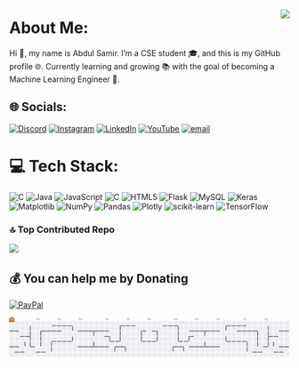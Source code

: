 

###

<img align="right" height="150" src="https://media1.tenor.com/m/zn8iyusePtgAAAAC/joy.gif" />

###
# About Me:
Hi 👋, my name is Abdul Samir. I’m a CSE student 🎓, and this is my GitHub profile 🌐. Currently learning and growing 📚 with the goal of becoming a Machine Learning Engineer 🤖.
## 🌐 Socials:
[![Discord](https://img.shields.io/badge/Discord-%237289DA.svg?logo=discord&logoColor=white)](https://discord.gg/https://discord.com/users/nyx_samir) [![Instagram](https://img.shields.io/badge/Instagram-%23E4405F.svg?logo=Instagram&logoColor=white)](https://instagram.com/https://www.instagram.com/e.v.i.l.k.i.l.l.e.r/) [![LinkedIn](https://img.shields.io/badge/LinkedIn-%230077B5.svg?logo=linkedin&logoColor=white)](https://linkedin.com/in/https://www.linkedin.com/in/abdul-samir-657703286/) [![YouTube](https://img.shields.io/badge/YouTube-%23FF0000.svg?logo=YouTube&logoColor=white)](https://youtube.com/@https://www.youtube.com/@Syntax-Coderz) [![email](https://img.shields.io/badge/Email-D14836?logo=gmail&logoColor=white)](mailto:evilkiller0313@gmail.com) 

# 💻 Tech Stack:
![C](https://img.shields.io/badge/c-%2300599C.svg?style=for-the-badge&logo=c&logoColor=white) ![Java](https://img.shields.io/badge/java-%23ED8B00.svg?style=for-the-badge&logo=openjdk&logoColor=white) ![JavaScript](https://img.shields.io/badge/javascript-%23323330.svg?style=for-the-badge&logo=javascript&logoColor=%23F7DF1E) ![C](https://img.shields.io/badge/c-%2300599C.svg?style=for-the-badge&logo=c&logoColor=white) ![HTML5](https://img.shields.io/badge/html5-%23E34F26.svg?style=for-the-badge&logo=html5&logoColor=white) ![Flask](https://img.shields.io/badge/flask-%23000.svg?style=for-the-badge&logo=flask&logoColor=white) ![MySQL](https://img.shields.io/badge/mysql-4479A1.svg?style=for-the-badge&logo=mysql&logoColor=white) ![Keras](https://img.shields.io/badge/Keras-%23D00000.svg?style=for-the-badge&logo=Keras&logoColor=white) ![Matplotlib](https://img.shields.io/badge/Matplotlib-%23ffffff.svg?style=for-the-badge&logo=Matplotlib&logoColor=black) ![NumPy](https://img.shields.io/badge/numpy-%23013243.svg?style=for-the-badge&logo=numpy&logoColor=white) ![Pandas](https://img.shields.io/badge/pandas-%23150458.svg?style=for-the-badge&logo=pandas&logoColor=white) ![Plotly](https://img.shields.io/badge/Plotly-%233F4F75.svg?style=for-the-badge&logo=plotly&logoColor=white) ![scikit-learn](https://img.shields.io/badge/scikit--learn-%23F7931E.svg?style=for-the-badge&logo=scikit-learn&logoColor=white) ![TensorFlow](https://img.shields.io/badge/TensorFlow-%23FF6F00.svg?style=for-the-badge&logo=TensorFlow&logoColor=white)

### 🔝 Top Contributed Repo
![](https://github-contributor-stats.vercel.app/api?username=NYX-Samir&limit=5&theme=dark&combine_all_yearly_contributions=true)

  ## 💰 You can help me by Donating
  [![PayPal](https://img.shields.io/badge/PayPal-00457C?style=for-the-badge&logo=paypal&logoColor=white)](https://paypal.me/https://paypal.me/evil0313) 

<picture>
  <source media="(prefers-color-scheme: dark)" srcset="https://raw.githubusercontent.com/NYX-Samir/NYX-Samir/output/pacman-contribution-graph-dark.svg">
  <source media="(prefers-color-scheme: light)" srcset="https://raw.githubusercontent.com/NYX-Samir/NYX-Samir/output/pacman-contribution-graph.svg">
  <img alt="pacman contribution graph" src="https://raw.githubusercontent.com/NYX-Samir/NYX-Samir/output/pacman-contribution-graph.svg">
</picture>
  
<!-- Proudly created with GPRM ( https://gprm.itsvg.in ) -->
